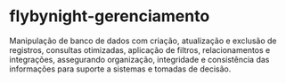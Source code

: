 # flybynight-gerenciamento
Manipulação de banco de dados com criação, atualização e exclusão de registros, consultas otimizadas, aplicação de filtros, relacionamentos e integrações, assegurando organização, integridade e consistência das informações para suporte a sistemas e tomadas de decisão.
